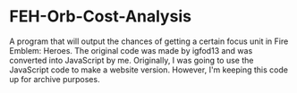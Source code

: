 # FEH-Orb-Cost-Analysis

A program that will output the chances of getting a certain focus unit in Fire Emblem: Heroes. The original code was made by igfod13 and was converted into JavaScript by me. Originally, I was going to use the JavaScript code to make a website version. However, I'm keeping this code up for archive purposes.

